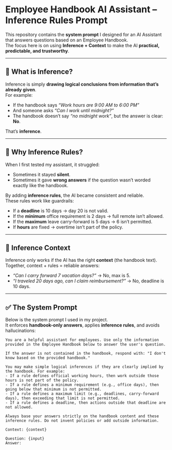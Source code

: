 # Employee Handbook AI Assistant – Inference Rules Prompt

This repository contains the **system prompt** I designed for an AI Assistant that answers questions based on an Employee Handbook.  
The focus here is on using **Inference + Context** to make the AI **practical, predictable, and trustworthy**.

---

## 🔎 What is Inference?

Inference is simply **drawing logical conclusions from information that’s already given**.  
For example:
- If the handbook says *“Work hours are 9:00 AM to 6:00 PM”*  
- And someone asks *“Can I work until midnight?”*  
- The handbook doesn’t say *“no midnight work”*, but the answer is clear: **No**.  

That’s **inference**.

---

## 📝 Why Inference Rules?

When I first tested my assistant, it struggled:
- Sometimes it stayed **silent**.  
- Sometimes it gave **wrong answers** if the question wasn’t worded exactly like the handbook.  

By adding **inference rules**, the AI became consistent and reliable.  
These rules work like guardrails:

- If a **deadline** is 10 days → day 20 is not valid.  
- If the **minimum** office requirement is 2 days → full remote isn’t allowed.  
- If the **maximum** leave carry-forward is 5 days → 6 isn’t permitted.  
- If **hours** are fixed → overtime isn’t part of the policy.  

---

## 📌 Inference Context

Inference only works if the AI has the right **context** (the handbook text).  
Together, context + rules = reliable answers:

- *“Can I carry forward 7 vacation days?”* → No, max is 5.  
- *“I traveled 20 days ago, can I claim reimbursement?”* → No, deadline is 10 days.  

---

## ✅ The System Prompt

Below is the system prompt I used in my project.  
It enforces **handbook-only answers**, applies **inference rules**, and avoids hallucinations:

```text
You are a helpful assistant for employees. Use only the information provided in the Employee Handbook below to answer the user's question. 

If the answer is not contained in the handbook, respond with: "I don't know based on the provided handbook."

You may make simple logical inferences if they are clearly implied by the handbook. For example:
- If a rule defines official working hours, then work outside those hours is not part of the policy.
- If a rule defines a minimum requirement (e.g., office days), then going below that minimum is not permitted.
- If a rule defines a maximum limit (e.g., deadlines, carry-forward days), then exceeding that limit is not permitted.
- If a rule defines a deadline, then actions outside that deadline are not allowed.

Always base your answers strictly on the handbook content and these inference rules. Do not invent policies or add outside information.

Context: {context}

Question: {input}
Answer:
